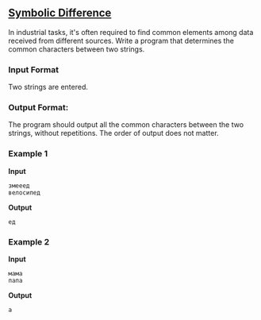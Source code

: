## [Symbolic Difference](../../../solutions/3.2/32_b.py)

In industrial tasks, it's often required to find common elements among data received from different sources. Write a program that determines the common characters between two strings.

### Input Format

Two strings are entered.

### Output Format:

The program should output all the common characters between the two strings, without repetitions.
The order of output does not matter.

### Example 1

__Input__
```plaintext
змееед
велосипед
```

__Output__
```plaintext
ед
```

### Example 2

__Input__
```plaintext
мама
папа
```

__Output__
```plaintext
а
```